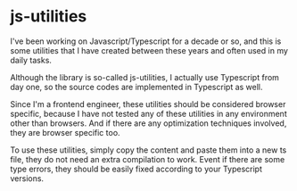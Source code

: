 # js-utilities

I've been working on Javascript/Typescript for a decade or so, and this is some utilities that I have created between these years and often used in my daily tasks.

Although the library is so-called js-utilities, I actually use Typescript from day one, so the source codes are implemented in Typescript as well.

Since I'm a frontend engineer, these utilities should be considered browser specific, because I have not tested any of these utilities in any environment other than browsers. And if there are any optimization techniques involved, they are browser specific too.

To use these utilities, simply copy the content and paste them into a new ts file, they do not need an extra compilation to work. Event if there are some type errors, they should be easily fixed according to your Typescript versions.
